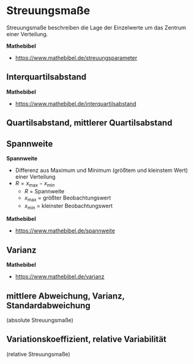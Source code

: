 # Streuungsmaße

Streuungsmaße beschreiben die Lage der Einzelwerte um das Zentrum einer Verteilung.

**Mathebibel**
- https://www.mathebibel.de/streuungsparameter

## Interquartilsabstand

**Mathebibel**
- https://www.mathebibel.de/interquartilsabstand


## Quartilsabstand, mittlerer Quartilsabstand


## Spannweite 

**Spannweite**
- Differenz aus Maximum und Minimum (größtem und kleinstem Wert) einer Verteilung
- $R = x_{\text{max}} - x_{\text{min}}$
  - $R$ = Spannweite
  - $x_{\text{max}}$ = größter Beobachtungswert
  - $x_{\text{min}}$ = kleinster Beobachtungswert

**Mathebibel**
- https://www.mathebibel.de/spannweite


## Varianz

**Mathebibel**
- https://www.mathebibel.de/varianz


## mittlere Abweichung, Varianz, Standardabweichung
(absolute Streuungsmaße)

## Variationskoeffizient, relative Variabilität
(relative Streuungsmaße)

